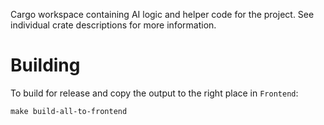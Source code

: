 Cargo workspace containing AI logic and helper code for the project. See individual
crate descriptions for more information.

# Building

To build for release and copy the output to the right place in `Frontend`:

```
make build-all-to-frontend
```
